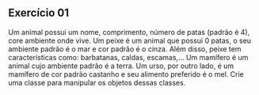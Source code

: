 ## Exercício 01

Um animal possui um nome, comprimento, número de patas (padrão é 4), core ambiente onde  vive. Um  peixe  é  um  animal  que  possui    0  patas,  o  seu  ambiente  padrão  é  o  mar  e  cor padrão  é  o  cinza.  Além  disso,  peixe  tem  características  como:  barbatanas,  caldas,  escamas,... Um  mamífero  é  um  animal  cujo  ambiente  padrão  é  a  terra.  Um  urso,  por  outro  lado,  é  um mamífero  de  cor  padrão  castanho  e  seu  alimento  preferido  é  o  mel.  Crie  uma  classe  para manipular os objetos dessas classes.